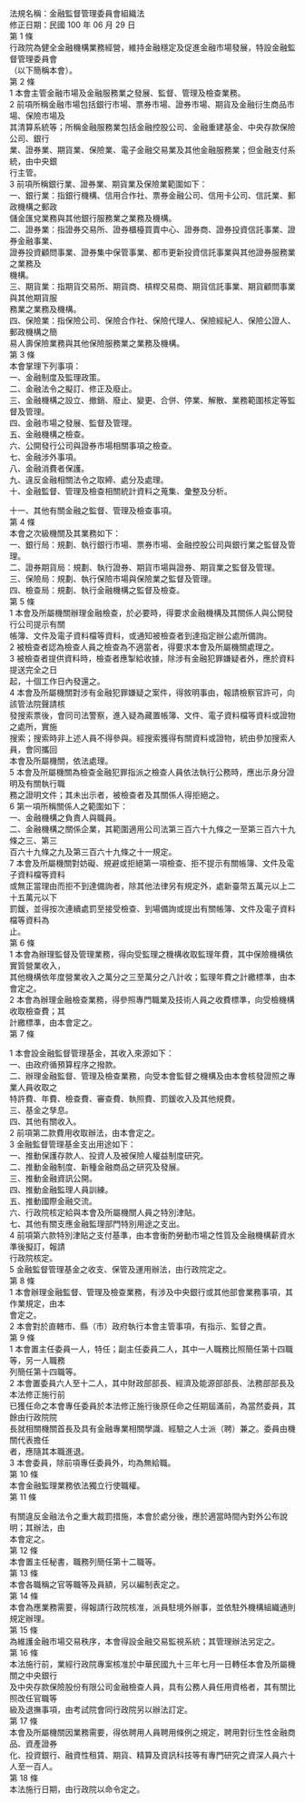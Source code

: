 法規名稱：金融監督管理委員會組織法  
修正日期：民國 100 年 06 月 29 日  
第 1 條  
行政院為健全金融機構業務經營，維持金融穩定及促進金融市場發展，特設金融監督管理委員會  
（以下簡稱本會）。  
第 2 條  
1 本會主管金融市場及金融服務業之發展、監督、管理及檢查業務。  
2 前項所稱金融市場包括銀行市場、票券市場、證券市場、期貨及金融衍生商品市場、保險市場及  
其清算系統等；所稱金融服務業包括金融控股公司、金融重建基金、中央存款保險公司、銀行  
業、證券業、期貨業、保險業、電子金融交易業及其他金融服務業；但金融支付系統，由中央銀  
行主管。  
3 前項所稱銀行業、證券業、期貨業及保險業範圍如下：  
一、銀行業：指銀行機構、信用合作社、票券金融公司、信用卡公司、信託業、郵政機構之郵政  
儲金匯兌業務與其他銀行服務業之業務及機構。  
二、證券業：指證券交易所、證券櫃檯買賣中心、證券商、證券投資信託事業、證券金融事業、  
證券投資顧問事業、證券集中保管事業、都市更新投資信託事業與其他證券服務業之業務及  
機構。  
三、期貨業：指期貨交易所、期貨商、槓桿交易商、期貨信託事業、期貨顧問事業與其他期貨服  
務業之業務及機構。  
四、保險業：指保險公司、保險合作社、保險代理人、保險經紀人、保險公證人、郵政機構之簡  
易人壽保險業務與其他保險服務業之業務及機構。  
第 3 條  
本會掌理下列事項：  
一、金融制度及監理政策。  
二、金融法令之擬訂、修正及廢止。  
三、金融機構之設立、撤銷、廢止、變更、合併、停業、解散、業務範圍核定等監督及管理。  
四、金融市場之發展、監督及管理。  
五、金融機構之檢查。  
六、公開發行公司與證券市場相關事項之檢查。  
七、金融涉外事項。  
八、金融消費者保護。  
九、違反金融相關法令之取締、處分及處理。  
十、金融監督、管理及檢查相關統計資料之蒐集、彙整及分析。  


十一、其他有關金融之監督、管理及檢查事項。  
第 4 條  
本會之次級機關及其業務如下：  
一、銀行局：規劃、執行銀行市場、票券市場、金融控股公司與銀行業之監督及管理。  
二、證券期貨局：規劃、執行證券、期貨市場與證券、期貨業之監督及管理。  
三、保險局：規劃、執行保險市場與保險業之監督及管理。  
四、檢查局：規劃、執行金融機構之監督及檢查。  
第 5 條  
1 本會及所屬機關辦理金融檢查，於必要時，得要求金融機構及其關係人與公開發行公司提示有關  
帳簿、文件及電子資料檔等資料，或通知被檢查者到達指定辦公處所備詢。  
2 被檢查者認為檢查人員之檢查為不適當者，得要求本會及所屬機關處理之。  
3 被檢查者提供資料時，檢查者應掣給收據，除涉有金融犯罪嫌疑者外，應於資料提送完全之日  
起，十個工作日內發還之。  
4 本會及所屬機關對涉有金融犯罪嫌疑之案件，得敘明事由，報請檢察官許可，向該管法院聲請核  
發搜索票後，會同司法警察，進入疑為藏置帳簿、文件、電子資料檔等資料或證物之處所，實施  
搜索；搜索時非上述人員不得參與。經搜索獲得有關資料或證物，統由參加搜索人員，會同攜回  
本會及所屬機關，依法處理。  
5 本會及所屬機關為檢查金融犯罪指派之檢查人員依法執行公務時，應出示身分證明及有關執行職  
務之證明文件；其未出示者，被檢查者及其關係人得拒絕之。  
6 第一項所稱關係人之範圍如下：  
一、金融機構之負責人與職員。  
二、金融機構之關係企業，其範圍適用公司法第三百六十九條之一至第三百六十九條之三、第三  
百六十九條之九及第三百六十九條之十一規定。  
7 本會及所屬機關對妨礙、規避或拒絕第一項檢查、拒不提示有關帳簿、文件及電子資料檔等資料  
或無正當理由而拒不到達備詢者，除其他法律另有規定外，處新臺幣五萬元以上二十五萬元以下  
罰鍰，並得按次連續處罰至接受檢查、到場備詢或提出有關帳簿、文件及電子資料檔等資料為  
止。  
第 6 條  
1 本會為辦理監督及管理業務，得向受監理之機構收取監理年費，其中保險機構依實質營業收入，  
其他機構依年度營業收入之萬分之三至萬分之八計收；監理年費之計繳標準，由本會定之。  
2 本會為辦理金融檢查業務，得參照專門職業及技術人員之收費標準，向受檢機構收取檢查費；其  
計繳標準，由本會定之。  
第 7 條  


1 本會設金融監督管理基金，其收入來源如下：  
一、由政府循預算程序之撥款。  
二、辦理金融監督、管理及檢查業務，向受本會監督之機構及由本會核發證照之專業人員收取之  
特許費、年費、檢查費、審查費、執照費、罰鍰收入及其他規費。  
三、基金之孳息。  
四、其他有關收入。  
2 前項第二款費用收取辦法，由本會定之。  
3 金融監督管理基金支出用途如下：  
一、推動保護存款人、投資人及被保險人權益制度研究。  
二、推動金融制度、新種金融商品之研究及發展。  
三、推動金融資訊公開。  
四、推動金融監理人員訓練。  
五、推動國際金融交流。  
六、行政院核定給與本會及所屬機關人員之特別津貼。  
七、其他有關支應金融監理部門特別用途之支出。  
4 前項第六款特別津貼之支付基準，由本會衡酌勞動市場之性質及金融機構薪資水準後擬訂，報請  
行政院核定。  
5 金融監督管理基金之收支、保管及運用辦法，由行政院定之。  
第 8 條  
1 本會辦理金融監督、管理及檢查業務，有涉及中央銀行或其他部會業務事項，其作業規定，由本  
會定之。  
2 本會對於直轄市、縣（市）政府執行本會主管事項，有指示、監督之責。  
第 9 條  
1 本會置主任委員一人，特任；副主任委員二人，其中一人職務比照簡任第十四職等，另一人職務  
列簡任第十四職等。  
2 本會置委員六人至十二人，其中財政部部長、經濟及能源部部長、法務部部長及本法修正施行前  
已獲任命之本會專任委員於本法修正施行後原任命之任期屆滿前，為當然委員，其餘由行政院院  
長就相關機關首長及具有金融專業相關學識、經驗之人士派（聘）兼之。委員由機關代表擔任  
者，應隨其本職進退。  
3 本會委員，除前項專任委員外，均為無給職。  
第 10 條  
本會金融監理業務依法獨立行使職權。  
第 11 條  


有關違反金融法令之重大裁罰措施，本會於處分後，應於適當時間內對外公布說明；其辦法，由  
本會定之。  
第 12 條  
本會置主任秘書，職務列簡任第十二職等。  
第 13 條  
本會各職稱之官等職等及員額，另以編制表定之。  
第 14 條  
本會為應業務需要，得報請行政院核准，派員駐境外辦事，並依駐外機構組織通則規定辦理。  
第 15 條  
為維護金融市場交易秩序，本會得設金融交易監視系統；其管理辦法另定之。  
第 16 條  
本法施行前，業經行政院專案核准於中華民國九十三年七月一日轉任本會及所屬機關之中央銀行  
及中央存款保險股份有限公司金融檢查人員，具有公務人員任用資格者，其有關比照改任官職等  
級及退撫事項，由考試院會同行政院另以辦法訂定。  
第 17 條  
本會及所屬機關因業務需要，得依聘用人員聘用條例之規定，聘用對衍生性金融商品、資產證券  
化、投資銀行、融資性租賃、期貨、精算及資訊科技等有專門研究之資深人員六十人至一百人。  
第 18 條  
本法施行日期，由行政院以命令定之。  



